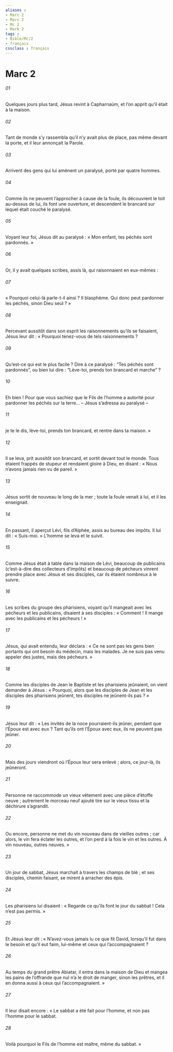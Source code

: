 ```yaml
---
aliases : 
- Marc 2
- Marc 2
- Mc 2
- Mark 2
tags : 
- Bible/Mc/2
- français
cssclass : français
---
```


# Marc 2

###### 01
Quelques jours plus tard, Jésus revint à Capharnaüm, et l’on apprit qu’il était à la maison.
###### 02
Tant de monde s’y rassembla qu’il n’y avait plus de place, pas même devant la porte, et il leur annonçait la Parole.
###### 03
Arrivent des gens qui lui amènent un paralysé, porté par quatre hommes.
###### 04
Comme ils ne peuvent l’approcher à cause de la foule, ils découvrent le toit au-dessus de lui, ils font une ouverture, et descendent le brancard sur lequel était couché le paralysé.
###### 05
Voyant leur foi, Jésus dit au paralysé : « Mon enfant, tes péchés sont pardonnés. »
###### 06
Or, il y avait quelques scribes, assis là, qui raisonnaient en eux-mêmes :
###### 07
« Pourquoi celui-là parle-t-il ainsi ? Il blasphème. Qui donc peut pardonner les péchés, sinon Dieu seul ? »
###### 08
Percevant aussitôt dans son esprit les raisonnements qu’ils se faisaient, Jésus leur dit : « Pourquoi tenez-vous de tels raisonnements ?
###### 09
Qu’est-ce qui est le plus facile ? Dire à ce paralysé : “Tes péchés sont pardonnés”, ou bien lui dire : “Lève-toi, prends ton brancard et marche” ?
###### 10
Eh bien ! Pour que vous sachiez que le Fils de l’homme a autorité pour pardonner les péchés sur la terre… – Jésus s’adressa au paralysé –
###### 11
je te le dis, lève-toi, prends ton brancard, et rentre dans ta maison. »
###### 12
Il se leva, prit aussitôt son brancard, et sortit devant tout le monde. Tous étaient frappés de stupeur et rendaient gloire à Dieu, en disant : « Nous n’avons jamais rien vu de pareil. »
###### 13
Jésus sortit de nouveau le long de la mer ; toute la foule venait à lui, et il les enseignait.
###### 14
En passant, il aperçut Lévi, fils d’Alphée, assis au bureau des impôts. Il lui dit : « Suis-moi. » L’homme se leva et le suivit.
###### 15
Comme Jésus était à table dans la maison de Lévi, beaucoup de publicains (c’est-à-dire des collecteurs d’impôts) et beaucoup de pécheurs vinrent prendre place avec Jésus et ses disciples, car ils étaient nombreux à le suivre.
###### 16
Les scribes du groupe des pharisiens, voyant qu’il mangeait avec les pécheurs et les publicains, disaient à ses disciples : « Comment ! Il mange avec les publicains et les pécheurs ! »
###### 17
Jésus, qui avait entendu, leur déclara : « Ce ne sont pas les gens bien portants qui ont besoin du médecin, mais les malades. Je ne suis pas venu appeler des justes, mais des pécheurs. »
###### 18
Comme les disciples de Jean le Baptiste et les pharisiens jeûnaient, on vient demander à Jésus : « Pourquoi, alors que les disciples de Jean et les disciples des pharisiens jeûnent, tes disciples ne jeûnent-ils pas ? »
###### 19
Jésus leur dit : « Les invités de la noce pourraient-ils jeûner, pendant que l’Époux est avec eux ? Tant qu’ils ont l’Époux avec eux, ils ne peuvent pas jeûner.
###### 20
Mais des jours viendront où l’Époux leur sera enlevé ; alors, ce jour-là, ils jeûneront.
###### 21
Personne ne raccommode un vieux vêtement avec une pièce d’étoffe neuve ; autrement le morceau neuf ajouté tire sur le vieux tissu et la déchirure s’agrandit.
###### 22
Ou encore, personne ne met du vin nouveau dans de vieilles outres ; car alors, le vin fera éclater les outres, et l’on perd à la fois le vin et les outres. À vin nouveau, outres neuves. »
###### 23
Un jour de sabbat, Jésus marchait à travers les champs de blé ; et ses disciples, chemin faisant, se mirent à arracher des épis.
###### 24
Les pharisiens lui disaient : « Regarde ce qu’ils font le jour du sabbat ! Cela n’est pas permis. »
###### 25
Et Jésus leur dit : « N’avez-vous jamais lu ce que fit David, lorsqu’il fut dans le besoin et qu’il eut faim, lui-même et ceux qui l’accompagnaient ?
###### 26
Au temps du grand prêtre Abiatar, il entra dans la maison de Dieu et mangea les pains de l’offrande que nul n’a le droit de manger, sinon les prêtres, et il en donna aussi à ceux qui l’accompagnaient. »
###### 27
Il leur disait encore : « Le sabbat a été fait pour l’homme, et non pas l’homme pour le sabbat.
###### 28
Voilà pourquoi le Fils de l’homme est maître, même du sabbat. »
